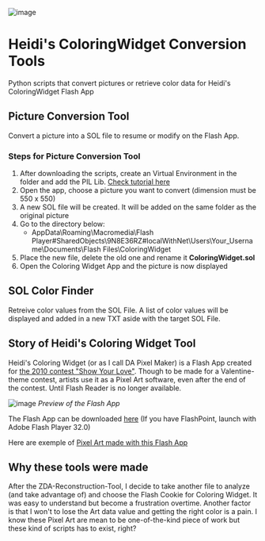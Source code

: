 ![image](https://github.com/zigaudrey/heidi-ColoringWidget-tools/assets/129554573/47ca23bc-ef6a-4938-8cb4-1bc2e93e9dbf)

# Heidi's ColoringWidget Conversion Tools
Python scripts that convert pictures or retrieve color data for Heidi's ColoringWidget Flash App

## Picture Conversion Tool
Convert a picture into a SOL file to resume or modify on the Flash App.

### Steps for Picture Conversion Tool
1. After downloading the scripts, create an Virtual Environment in the folder and add the PIL Lib. [Check tutorial here](https://www.youtube.com/watch?v=IAvAlS0CuxI)
1. Open the app, choose a picture you want to convert (dimension must be 550 x 550)
1. A new SOL file will be created. It will be added on the same folder as the original picture
1. Go to the directory below:
	- AppData\Roaming\Macromedia\Flash Player\#SharedObjects\9N8E36RZ\#localWithNet\Users\Your_Username\Documents\Flash Files\ColoringWidget
1. Place the new file, delete the old one and rename it **ColoringWidget.sol**
1. Open the Coloring Widget App and the picture is now displayed

## SOL Color Finder
Retreive color values from the SOL File. A list of color values will be displayed and added in a new TXT aside with the target SOL File.

## Story of Heidi's Coloring Widget Tool
Heidi's Coloring Widget (or as I call DA Pixel Maker) is a Flash App created for [the 2010 contest "Show Your Love"](https://web.archive.org/web/20121114101333/https://heidi.deviantart.com/journal/Show-the-Love-Valentine-s-Day-Contest-214219090).
Though to be made for a Valentine-theme contest, artists use it as a Pixel Art software, even after the end of the contest. Until Flash Reader is no longer available.

![image](https://github.com/zigaudrey/heidi-ColoringWidget-tools/assets/129554573/ee2cf4a9-f7af-4320-be18-c4429382be80)
 _Preview of the Flash App_

The Flash App can be downloaded [here](http://st.deviantart.com/news/show-the-love/expressinstall.swf) (If you have FlashPoint, launch with Adobe Flash Player 32.0)

Here are exemple of [Pixel Art made with this Flash App](https://web.archive.org/web/20120119161727/http://browse.deviantart.com/contests/2010/showthelove/)

## Why these tools were made
After the ZDA-Reconstruction-Tool, I decide to take another file to analyze (and take advantage of) and choose the Flash Cookie for Coloring Widget. It was easy to understand but become a frustration overtime. Another factor is that I won't to lose the Art data value and getting the right color is a pain.
I know these Pixel Art are mean to be one-of-the-kind piece of work but these kind of scripts has to exist, right?
